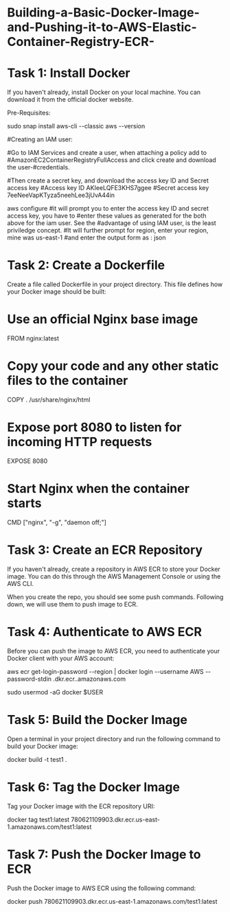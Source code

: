 # Building-a-Basic-Docker-Image-and-Pushing-it-to-AWS-Elastic-Container-Registry-ECR-


# Task 1: Install Docker
If you haven't already, install Docker on your local machine. You can download it from the official docker website. 





Pre-Requisites: 

sudo snap install aws-cli --classic 
aws --version



#Creating an IAM user:

#Go to IAM Services and create a user, when attaching a policy add to #AmazonEC2ContainerRegistryFullAccess and click create and download the user-#credentials.

#Then create a secret key, and download the access key ID and Secret access key 
#Access key ID   AKIeeLQFE3KHS7ggee
#Secret access key  7eeNeeVapKTyza5neehLee3jUvA44in


aws configure 
#it will prompt you to enter the access key ID and secret access key, you have to #enter these values as generated for the both above for the iam user. See the #advantage of using IAM user, is the least priviledge concept. 
#It will further prompt for region, enter your region, mine was us-east-1
#and enter the output form as : json


# Task 2: Create a Dockerfile
Create a file called Dockerfile in your project directory. This file defines how your Docker image should be built:

# Use an official Nginx base image
FROM nginx:latest

# Copy your code and any other static files to the container
COPY . /usr/share/nginx/html

# Expose port 8080 to listen for incoming HTTP requests
EXPOSE 8080

# Start Nginx when the container starts
CMD ["nginx", "-g", "daemon off;"]


# Task 3: Create an ECR Repository
If you haven't already, create a repository in AWS ECR to store your Docker image. You can do this through the AWS Management Console or using the AWS CLI.



When you create the repo, you should see some push commands. Following down, we will use them to push image to ECR. 

# Task 4: Authenticate to AWS ECR
Before you can push the image to AWS ECR, you need to authenticate your Docker client with your AWS account:



aws ecr get-login-password --region <your-region> | docker login --username AWS --password-stdin <your-account-id>.dkr.ecr.<your-region>.amazonaws.com




sudo usermod -aG docker $USER


# Task 5: Build the Docker Image
Open a terminal in your project directory and run the following command to build your Docker image:



docker build -t test1 .




# Task 6: Tag the Docker Image

Tag your Docker image with the ECR repository URI:



docker tag test1:latest 780621109903.dkr.ecr.us-east-1.amazonaws.com/test1:latest


# Task 7: Push the Docker Image to ECR


Push the Docker image to AWS ECR using the following command:



docker push 780621109903.dkr.ecr.us-east-1.amazonaws.com/test1:latest


















